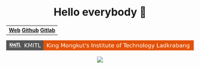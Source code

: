 <h1 align="center"> Hello everybody 👋 </h1>

<table align="center"> 
  <tr>
    <th>
      <div>
        <a href="https://it0242.ihost.kmitl.ac.th/">Web</a>
        <a href="https://github.com/SupaschaiPh/SupaschaiPh">Github</a> 
        <a href="https://gitlab.com/65070242">Gitlab</a>
      </div>
    </th>
  </tr>
</table>

[![image](./badges/KMITL-1.svg)](https://www.kmitl.ac.th/)

<div align="center"><img src="https://media.tenor.com/SwQ04j5CrQIAAAAC/let-me-out-3doors-down.gif" /></div>

<!--
**SupaschaiPh/SupaschaiPH** is a ✨ _special_ ✨ repository because its `README.md` (this file) appears on your GitHub profile.

Here are some ideas to get you started:

- 🔭 I’m currently working on ...
- 🌱 I’m currently learning ...
- 👯 I’m looking to collaborate on ...
- 🤔 I’m looking for help with ...
- 💬 Ask me about ...
- 📫 How to reach me: ...
- 😄 Pronouns: ...
- ⚡ Fun fact: ...
-->
